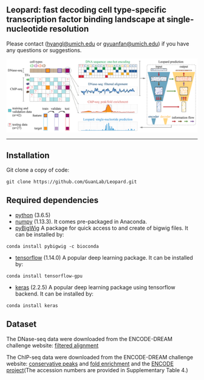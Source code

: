 ## Leopard: fast decoding cell type-specific transcription factor binding landscape at single-nucleotide resolution

Please contact (hyangl@umich.edu or gyuanfan@umich.edu) if you have any questions or suggestions.

![Figure1](figure/fig1.png?raw=true "Title")

---

## Installation
Git clone a copy of code:
```
git clone https://github.com/GuanLab/Leopard.git
```
## Required dependencies

* [python](https://www.python.org) (3.6.5)
* [numpy](http://www.numpy.org/) (1.13.3). It comes pre-packaged in Anaconda.
* [pyBigWig](https://github.com/deeptools/pyBigWig) A package for quick access to and create of bigwig files. It can be installed by:
```
conda install pybigwig -c bioconda
```
* [tensorflow](https://www.tensorflow.org/) (1.14.0) A popular deep learning package. It can be installed by:
```
conda install tensorflow-gpu
```
* [keras](https://keras.io/) (2.2.5) A popular deep learning package using tensorflow backend. It can be installed by:
```
conda install keras
```

## Dataset
The DNase-seq data were downloaded from the ENCODE-DREAM challenge website:
[filtered alignment](https://www.synapse.org/#!Synapse:syn6176232)

The ChIP-seq data were downloaded from the ENCODE-DREAM challenge website:
[conservative peaks](https://www.synapse.org/#!Synapse:syn6181337) and [fold enrichment](https://www.synapse.org/#!Synapse:syn6181334)
and the [ENCODE project](https://www.encodeproject.org/)(The accession numbers are provided in Supplementary Table 4.)





